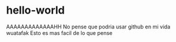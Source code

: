 # hello-world
AAAAAAAAAAAAAHH
No pense que podria usar github en mi vida wuatafak
Esto es mas facil de lo que pense
